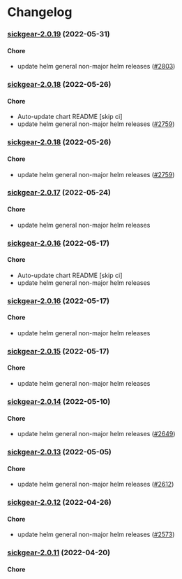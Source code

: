 # Changelog<br>


<a name="sickgear-2.0.19"></a>
### [sickgear-2.0.19](https://github.com/truecharts/apps/compare/sickgear-2.0.18...sickgear-2.0.19) (2022-05-31)

#### Chore

* update helm general non-major helm releases ([#2803](https://github.com/truecharts/apps/issues/2803))



<a name="sickgear-2.0.18"></a>
### [sickgear-2.0.18](https://github.com/truecharts/apps/compare/sickgear-2.0.17...sickgear-2.0.18) (2022-05-26)

#### Chore

* Auto-update chart README [skip ci]
* update helm general non-major helm releases ([#2759](https://github.com/truecharts/apps/issues/2759))



<a name="sickgear-2.0.18"></a>
### [sickgear-2.0.18](https://github.com/truecharts/apps/compare/sickgear-2.0.17...sickgear-2.0.18) (2022-05-26)

#### Chore

* update helm general non-major helm releases ([#2759](https://github.com/truecharts/apps/issues/2759))



<a name="sickgear-2.0.17"></a>
### [sickgear-2.0.17](https://github.com/truecharts/apps/compare/sickgear-2.0.16...sickgear-2.0.17) (2022-05-24)

#### Chore

* update helm general non-major helm releases



<a name="sickgear-2.0.16"></a>
### [sickgear-2.0.16](https://github.com/truecharts/apps/compare/sickgear-2.0.15...sickgear-2.0.16) (2022-05-17)

#### Chore

* Auto-update chart README [skip ci]
* update helm general non-major helm releases



<a name="sickgear-2.0.16"></a>
### [sickgear-2.0.16](https://github.com/truecharts/apps/compare/sickgear-2.0.15...sickgear-2.0.16) (2022-05-17)

#### Chore

* update helm general non-major helm releases



<a name="sickgear-2.0.15"></a>
### [sickgear-2.0.15](https://github.com/truecharts/apps/compare/sickgear-2.0.14...sickgear-2.0.15) (2022-05-17)

#### Chore

* update helm general non-major helm releases



<a name="sickgear-2.0.14"></a>
### [sickgear-2.0.14](https://github.com/truecharts/apps/compare/sickgear-2.0.13...sickgear-2.0.14) (2022-05-10)

#### Chore

* update helm general non-major helm releases ([#2649](https://github.com/truecharts/apps/issues/2649))



<a name="sickgear-2.0.13"></a>
### [sickgear-2.0.13](https://github.com/truecharts/apps/compare/sickgear-2.0.12...sickgear-2.0.13) (2022-05-05)

#### Chore

* update helm general non-major helm releases ([#2612](https://github.com/truecharts/apps/issues/2612))



<a name="sickgear-2.0.12"></a>
### [sickgear-2.0.12](https://github.com/truecharts/apps/compare/sickgear-2.0.11...sickgear-2.0.12) (2022-04-26)

#### Chore

* update helm general non-major helm releases ([#2573](https://github.com/truecharts/apps/issues/2573))



<a name="sickgear-2.0.11"></a>
### [sickgear-2.0.11](https://github.com/truecharts/apps/compare/sickgear-2.0.10...sickgear-2.0.11) (2022-04-20)

#### Chore

